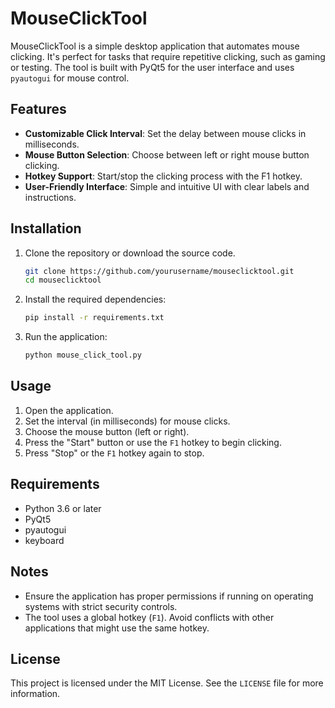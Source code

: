 
# MouseClickTool

MouseClickTool is a simple desktop application that automates mouse clicking. It's perfect for tasks that require repetitive clicking, such as gaming or testing. The tool is built with PyQt5 for the user interface and uses `pyautogui` for mouse control.

## Features

- **Customizable Click Interval**: Set the delay between mouse clicks in milliseconds.
- **Mouse Button Selection**: Choose between left or right mouse button clicking.
- **Hotkey Support**: Start/stop the clicking process with the F1 hotkey.
- **User-Friendly Interface**: Simple and intuitive UI with clear labels and instructions.

## Installation

1. Clone the repository or download the source code.
   ```bash
   git clone https://github.com/yourusername/mouseclicktool.git
   cd mouseclicktool
   ```

2. Install the required dependencies:
   ```bash
   pip install -r requirements.txt
   ```

3. Run the application:
   ```bash
   python mouse_click_tool.py
   ```

## Usage

1. Open the application.
2. Set the interval (in milliseconds) for mouse clicks.
3. Choose the mouse button (left or right).
4. Press the "Start" button or use the `F1` hotkey to begin clicking.
5. Press "Stop" or the `F1` hotkey again to stop.

## Requirements

- Python 3.6 or later
- PyQt5
- pyautogui
- keyboard

## Notes

- Ensure the application has proper permissions if running on operating systems with strict security controls.
- The tool uses a global hotkey (`F1`). Avoid conflicts with other applications that might use the same hotkey.

## License

This project is licensed under the MIT License. See the `LICENSE` file for more information.
